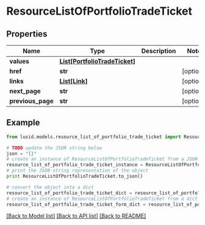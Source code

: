 # ResourceListOfPortfolioTradeTicket


## Properties
Name | Type | Description | Notes
------------ | ------------- | ------------- | -------------
**values** | [**List[PortfolioTradeTicket]**](PortfolioTradeTicket.md) |  | 
**href** | **str** |  | [optional] 
**links** | [**List[Link]**](Link.md) |  | [optional] 
**next_page** | **str** |  | [optional] 
**previous_page** | **str** |  | [optional] 

## Example

```python
from lusid.models.resource_list_of_portfolio_trade_ticket import ResourceListOfPortfolioTradeTicket

# TODO update the JSON string below
json = "{}"
# create an instance of ResourceListOfPortfolioTradeTicket from a JSON string
resource_list_of_portfolio_trade_ticket_instance = ResourceListOfPortfolioTradeTicket.from_json(json)
# print the JSON string representation of the object
print ResourceListOfPortfolioTradeTicket.to_json()

# convert the object into a dict
resource_list_of_portfolio_trade_ticket_dict = resource_list_of_portfolio_trade_ticket_instance.to_dict()
# create an instance of ResourceListOfPortfolioTradeTicket from a dict
resource_list_of_portfolio_trade_ticket_form_dict = resource_list_of_portfolio_trade_ticket.from_dict(resource_list_of_portfolio_trade_ticket_dict)
```
[[Back to Model list]](../README.md#documentation-for-models) [[Back to API list]](../README.md#documentation-for-api-endpoints) [[Back to README]](../README.md)


